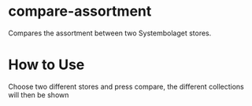 # compare-assortment
Compares the assortment between two Systembolaget stores.

# How to Use
Choose two different stores and press compare, the different collections will then be shown

